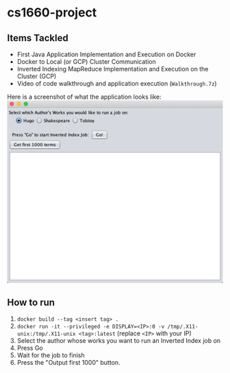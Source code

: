 # cs1660-project

## Items Tackled
* First Java Application Implementation and Execution on Docker
* Docker to Local (or GCP) Cluster Communication
* Inverted Indexing MapReduce Implementation and Execution on the Cluster (GCP)
* Video of code walkthrough and application execution (`Walkthrough.7z`)

Here is a screenshot of what the application looks like:
![](./screen.png)

## How to run
1. `docker build --tag <insert tag> .`
2. `docker run -it --privileged -e DISPLAY=<IP>:0 -v /tmp/.X11-unix:/tmp/.X11-unix <tag>:latest` (replace `<IP>` with your IP)
3. Select the author whose works you want to run an Inverted Index job on
4. Press Go
5. Wait for the job to finish
6. Press the "Output first 1000" button.